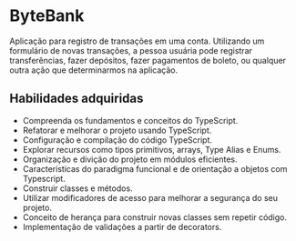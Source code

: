# ByteBank
Aplicação para registro de transações em uma conta. Utilizando um formulário de novas transações, a pessoa usuária pode registrar transferências, fazer depósitos, fazer pagamentos de boleto, ou qualquer outra ação que determinarmos na aplicação.

## Habilidades adquiridas

* Compreenda os fundamentos e conceitos do TypeScript.
* Refatorar e melhorar o projeto usando TypeScript.
* Configuração e compilação do código TypeScript.
* Explorar recursos como tipos primitivos, arrays, Type Alias e Enums.
* Organização e divição do projeto em módulos eficientes.
* Características do paradigma funcional e de orientação a objetos com Typescript.
* Construir classes e métodos.
* Utilizar modificadores de acesso para melhorar a segurança do seu projeto.
* Conceito de herança para construir novas classes sem repetir código.
* Implementação de validações a partir de decorators.
